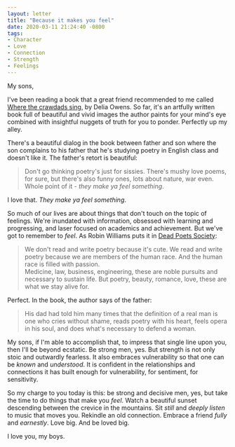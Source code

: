 ```yaml
---
layout: letter
title: "Because it makes you feel"
date: 2020-03-11 21:24:40 -0800
tags:
- Character
- Love
- Connection
- Strength
- Feelings
---
```

My sons,

I've been reading a book that a great friend recommended to me called [Where the crawdads sing](https://www.amazon.com/Where-Crawdads-Sing-Delia-Owens/dp/0735219095/ref=sr_1_2?crid=3PGXK0DFMJERZ&keywords=where+the+crawdads+sing&qid=1583994330&sprefix=where+the+craw%2Caps%2C216&sr=8-2), by Delia Owens. So far, it's an artfully written book full of beautiful and vivid images the author paints for your mind's eye combined with insightful nuggets of truth for you to ponder. Perfectly up my alley.

There's a beautiful dialog in the book between father and son where the son complains to his father that he's studying poetry in English class and doesn't like it. The father's retort is beautiful:

> Don't go thinking poetry's just for sissies. There's mushy love poems, for sure, but there's also funny ones, lots about nature, war even. Whole point of it - *they make ya feel something*.

I love that. *They make ya feel something*.

So much of our lives are about things that don't touch on the topic of feelings. We're inundated with information, obsessed with learning and progressing, and laser focused on academics and achievement. But we've got to remember to *feel*. As Robin Williams puts it in [Dead Poets Society](https://www.imdb.com/title/tt0097165/):

> We don't read and write poetry because it's cute. We read and write poetry because we are members of the human race. And the human race is filled with passion.<br>
> Medicine, law, business, engineering, these are noble pursuits and necessary to sustain life. But poetry, beauty, romance, love, these are what we stay alive for.

Perfect. In the book, the author says of the father:

> His dad had told him many times that the definition of a real man is one who cries without shame, reads poetry with his heart, feels opera in his soul, and does what's necessary to defend a woman.

My sons, if I'm able to accomplish that, to impress that single line upon you, then I'll be beyond ecstatic. Be strong men, yes. But strength is not only stoic and outwardly fearless. It also embraces vulnerability so that one can be *known* and *understood*. It is confident in the relationships and connections it has built enough for vulnerability, for sentiment, for sensitivity.

So my charge to you today is this: be strong and decisive men, yes, but take the time to do things that make you *feel*. Watch a beautiful sunset descending between the crevice in the mountains. Sit *still* and *deeply listen* to music that moves you. Rekindle an old connection. Embrace a friend *fully* and *earnestly*. Love big. And be loved big.

I love you, my boys.
